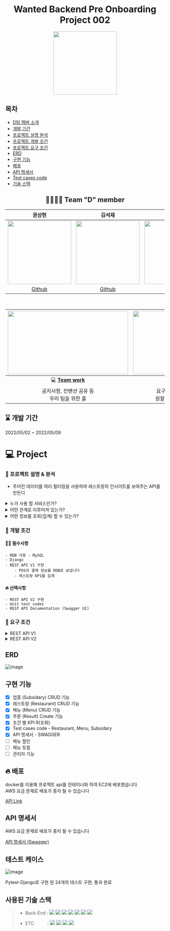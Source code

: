 

<div align="center">

  # Wanted Backend Pre Onboarding Project 002 
 

  <img height="200" width="200" src="https://user-images.githubusercontent.com/86823305/167047517-d0abb0fb-654c-4064-87e5-1f9016752fd0.png">

   
  

</div>

## 목차
- [D팀 멤버 소개](#-team-d-member)  
- [개발 기간](#--개발-기간--)  
- [프로젝트 설명 분석](#-프로젝트-설명--분석)
- [프로젝트 개발 조건](#-개발-조건)  
- [프로젝트 요구 조건](#-요구-조건)  
- [ERD](#erd)  
- [구현 기능](#구현-기능)  
- [배포](#-배포)
- [API 명세서](#api-명세서)  
- [Test cases code](#테스트-케이스)  
- [기술 스택](#사용된-기술-스택)  


<div align="center">  

## 👨‍👨‍👦‍👦 Team "D" member  
  
  |권상현|김석재|류성훈|정미정|  
  |:------:|:------:|:------:|:------:|  
  |<img src="https://avatars.githubusercontent.com/u/39396492?v=4" width="200"/> | <img src="https://avatars.githubusercontent.com/u/86823305?v=4" width="200"/> | <img src="https://avatars.githubusercontent.com/u/72593394?v=4" width="200"/> |<img src="https://avatars.githubusercontent.com/u/86827063?v=4" width="200"/> |      
  |[Github](https://github.com/gshduet)|[Github](https://github.com/Cloudblack)|[Github](https://github.com/rsh1994)|[Github](https://github.com/nxxxtyetdecided)|  
  
  <br>


  
|<img height="200" width="380" src="https://retaintechnologies.com/wp-content/uploads/2020/04/Project-Management-Mantenimiento-1.jpg">|<img height="200" width="330" src="https://encrypted-tbn0.gstatic.com/images?q=tbn:ANd9GcTGElLjafMUhHglmqwh9lRh_sVzOCQyBiPNfQ&usqp=CAU">|
|:------:|:------:|
|💻 [**Team work**](https://mature-citron-a04.notion.site/Wanted_Pre_Onboarding-6af013e2bb3b43739cebc641de4ff558)  | 📒 [**Project page**](https://mature-citron-a04.notion.site/2-b8c6440fee49445ca63ce4d73d8b19e7)|
|공지사항, 컨벤션 공유 등<br> 우리 팀을 위한 룰 |요구사항 분석, 정보 공유 및<br> 원할한 프로젝트를 위해 사용|

  </div> 

  <h2> ⌛ 개발 기간  </h2> 
  2022/05/02  ~ 2022/05/09 

  
# 💻 Project
  ### 💭 프로젝트 설명 & 분석
  - 주어진 데이터를 여러 필터링을 사용하여 레스토랑의 인사이트를 보여주는 API를 만든다

  
<details>
  <summary>누가 사용 할 서비스인가?</summary>
<div markdown="1">

- 크게 세가지 권한 단위로 구분 할 수 있다

  - 서비스 전체를 관리, 프랜차이즈들을 관리하고 정보를 조회 하는 **`API 서비스 관리자`** 
      - 서비스 관리자는 고객은 아니지만 관리를 위해 서비스를 사용하게 될 것이다
  - 해당 프랜차이즈의 음식점과 메뉴(menu)를 관리하고 정보를 조회하는 **`프랜차이즈 관리자`**
      - 지점들의 정보를 분석해 프랜차이즈가 이윤을 추구 하는 전략, 방침을 제시할 수 있다
  - 해당 음식점의 정보를 조회하는 **`음식점 점주`**  
      - 해당 지점의 상권 특성을 분석해 같은 프랜차이즈 내에서도 차별화를 둘 수 있다

</div>
</details>

<details>
  <summary>어떤 관계로 이루어져 있는가?</summary>
<div markdown="1">
         
 [참고: ERD](#erd) 

  -  **`프랜차이즈(Subsidary)`** 는 **`id와 이름으로 구분`** 되며 **`음식 지점`** 들을 가지고있고 그 지점에서 판매하는 **`메뉴`** 를 가지고있다. 나중에는 지점별로 특성에 맞게 변형 될 수 있겠지만 메뉴의 기본 틀은 프랜차이즈를 따라간다  

  - **`음식점(Restaurant)`** 의 **이름(Name)은 프랜차이즈와 주소(Ward) (예시: 버거킹, 서초구 신림동)로** 이루어져있으며 같은 주소에 같은 프랜차이즈가 있을 경우를 대비해 **`호점(Store)`** 이라는 숫자로 구분 할 수 있다
  - **`메뉴(Menu)`** 는 **소속된 프랜차이즈 , 이름 과 가격** 으로 이루어져있다 
  - 음식점에서 나오는 **`결과(Result)`** 는 **한 테이블의 주문 정보** 라고 볼 수 있다 **음식점 , 프랜차이즈 , 결제수단(Payment) , 인원수(number_of_party) , 총금액(total_payment)** 로 이루어져있다.
  - 결과만 봐서는 총 금액은 알 수 있지만 어떤 메뉴를 주문했는지 알 수 가 없어 **결과와 메뉴를 Many to many** 로 연결해주는 **`메뉴결과(ResultMenu)` 는 주문** 이라고 볼 수 있다.   
 - **`메뉴결과(ResultMenu)`** 는 **어떤 메뉴인지 , 어느 테이블(결과) 인지 양(quantity)** 은 얼마나 되는지 표시 할 수 있다.  
 **`할인(discount_rate)` 을 주문에서** 적용 할 수 있게 해 같은 메뉴 몇개 이상시 할인 혹은 직원 할인, 프랜차이즈 프로모션 , 지점에 맞춘 특별 할인등에 유연하게 적용 할 수있다.

</div>
</details>

<details>
  <summary>어떤 정보를 조회(집계) 할 수 있는가?</summary>
<div markdown="1">

- 먼저 필수로 `기간` 과 `시간단위(time_window)` 이 필요하다 그리고 크게 세가지를 기준으로 집계를 할 수 있다.
  - `금액 범위`
  - `결제 수단`
  - `인원 수 `
 
</div>
</details>

   
  ### 🚥 개발 조건 
  
  #### 🙆‍♂️ 필수사항  
    - RDB 사용 - MySQL  
    - Django  
    - REST API V1 구현  
        - POS의 결제 정보를 RDB로 보냅니다  
        - 레스토랑 KPI를 집계  
  #### 🔥 선택사항
    - REST API V2 구현  
    - Unit test codes  
    - REST API Documentation (Swagger UI)  

### 💫 요구 조건

<details>
  <summary>REST API V1</summary>
<div markdown="1">
  
  - 필수  
  
    - 생성  
  
        | 레스토랑 정보 | Restaurant |
        | --- | --- |
        | 주문총계 (총 결제금액, 인원수 등) | Result |
        | 주문결과 (주문 내역) | ResultMenu |
        | 업종 정보 | Subsidary |  
  
        -  POS의 결제 정보를 RDB로 보냅니다
            - 어떤 method를 사용할 것인가?
            - 업로드 해야하는 데이터
                
                → number of a party (인원 수)
                
                → how much they pay (결제 금액)
                
                → restaurant id (레스토랑 id → RDS에서 자동적으로 만들어지는 id)
                
                → timestamp
                
    -  조회
        - 레스토랑별 KPI
            
            관리자는 다양한 필터를 이용해 집계를 확인할 수 있습니다.
            
            -  집계 기능
                - 시간단위
                    
                    → e.g. HOUR, DAY, WEEK, MONTH, YEAR
                    
            -  필터 기능
                - input
                    - 기간 별 (must)
                        
                        → e.g. Start: 2022-04-14 00:01:31 in KT / End: 2022-04-16 00:12:34 in KT
                        
                    - 금액 별 (optional)
                        
                        → e.g., from 20000 won to 100000 won
                        
                    - 인원 별 (optional)
                        
                        → e.g., from 2 to 2
                        
                    - 레스토랑 별 (optional)
                        
                        → e.g., 비비고 (1), 빕스버거 (2)
                        
                - output
                    - 레스토랑 별 매출
                        
                        **집계 예시**
                        
                        DAY time window, 
                        
                        From 2022-02-23 to 2022-02-25 and only for 비비고, 
                        
                        aggregated sales total (price) per restaurant  
                        ![image](https://user-images.githubusercontent.com/86823305/167057808-2e8f0f4d-e749-416b-9c3d-62e767c72cc3.png)

                        
                    - 가장 매출이 높은 시간
                        
                        → (기간 별) 매출 합 정렬
                        
                    - (선택)가장 많이 쓰인 결제수단
                        
                        → (기간 별) 결제수단 합 정렬
                        
                        ![image](https://user-images.githubusercontent.com/86823305/167057841-3dccde78-34ba-400d-8765-79e2ffd0e635.png)
                        
                    - (선택)주로 몇명의 고객이 같이 식사하는지
                        
                        → (기간 별) 그룹 수 평균 정렬
                        
                        ![image](https://user-images.githubusercontent.com/86823305/167057853-d74f8762-ce94-44aa-9823-1ea8c78f20ef.png)
                        
                - 필요한 파라미터
                    - 기간 : start_date , end_date
                    - 금액 : start_price, end_price
                    - 인원 : start_ , end_
                    - 레스토랑별 :
                    - 어떻게 정렬 할 것인지 : 합, 평균, 최대값 등
                
- 선택
    - REST API document - Swagger
    - Test cases code
</div>
</details>


<details>
  <summary>REST API V2</summary>
<div markdown="1">
  
- `생성`
    - 메뉴 생성                   Menu
- `조회`
    - 레스토랑 그룹별 매출액
        
        DAY time window, 
        
        From 2022-02-23 to 2022-02-25 and only for 비비고, 
        
        aggregated sales total (price) per restaurant
        
        ![image](https://user-images.githubusercontent.com/86823305/167057876-8a9d450a-0e17-4db0-bd88-6673bd4953d6.png)
        
    - 레스토랑 지역별 매출액
        
        BR company 상무 Emily는 2022년 3월 한달동안 관악구의 총 매출액을 보고 싶다.
        
    - 레스토랑 메뉴별 매출액
        - e.g : BR company 전무 Amy는 2022년 2월에 빕스버거에서 버거와
        불고기버거의 매출액을 비교하고 싶다.
  
            ![image](https://user-images.githubusercontent.com/86823305/167057887-57fdf75a-3a6b-49a4-9c69-add9cc82a8f5.png)

            
- `(선택) 수정`
    - 가게정보 Restaurant
    - 메뉴         Menu
    - 업종 정보 Subsidary
- `(선택) 삭제`
    - 가게 정보 Restaurant
    - 업종 정보 Subsidary
    - 메뉴         Menu
    - 결과         Result
    - 주문 취소 ResultMenu
- D 팀 추가 option
    - 메뉴 할인
    - 메뉴 토핑 (or 곱빼기)
    - 관리자 테이블 ( 인증 )
        - Restaurant 테이블을 하나의 객체(점주)로 지정해도 무방할 듯.
        - ID, Password, 점주 이름 컬럼만 추가
  </div>
</details>
  
  ## ERD
  
  ![image](https://user-images.githubusercontent.com/86823305/167058689-7a9ccdca-dd6f-462b-b4e3-0e569dce7b27.png)  
  
  
  ## 구현 기능

  - [x] 업종 (Subsidary) CRUD 기능
  - [x] 레스토랑 (Restaurant) CRUD 기능
  - [x] 메뉴 (Menu) CRUD 기능
  - [x] 주문 (Result) Create 기능
  - [x] 조건 별 KPI R(조회)
  - [x] Test cases code - Restaurant, Menu, Subsidary
  - [x] API 명세서 - SWAGGER
  - [ ] 메뉴 할인 
  - [ ] 메뉴 토핑
  - [ ] 관리자 기능
  
  ## 🔥 배포

  docker를 이용해 프로젝트 api를 컨테이너화 하여 EC2에 배포했습니다  
  AWS 요금 문제로 배포가 중지 될 수 있습니다

  [API Link](http://3.85.86.218/restaurants/)

  ## API 명세서  
  
  AWS 요금 문제로 배포가 중지 될 수 있습니다  
  
  [API 명세서 (Swagger)](https://app.swaggerhub.com/apis-docs/nxxxtyetdecided8/Bear_Robotics_D/1.0.0/)
  ## 테스트 케이스
  
  ![image](https://user-images.githubusercontent.com/86823305/167321623-2acd83e1-a08f-4b2b-946c-104a3d20b424.png)
  
  Pytest-Django로 구현 된 24개의 테스트 구현, 통과 완료
  
  ## 사용된 기술 스택
  
> - Back-End :  <img src="https://img.shields.io/badge/Python 3.10-3776AB?style=flat&logo=Python&logoColor=white"/>&nbsp;<img src="https://img.shields.io/badge/Django 4.0.4-092E20?style=flat&logo=Django&logoColor=white"/>&nbsp;<img src="https://img.shields.io/badge/Django-DRF 3.13.1-009287?style=flat&logo=Django&logoColor=white"/>&nbsp;<img src="https://img.shields.io/badge/Mysql 8.0.28 -1b9e41?style=flat&logo=Mysql&logoColor=white"/>&nbsp;<img src="https://img.shields.io/badge/Docker 20.10.14-2496ED?style=flat&logo=docker&logoColor=white"/>&nbsp;<img src="https://img.shields.io/badge/Gunicorn 20.1.0-499848?style=flat&logo=gunicorn&logoColor=white"/>&nbsp;<img src="https://img.shields.io/badge/NGINX 1.21.6-0ECAD4?style=flat&logo=NGINX&logoColor=white"/>
> 
> - ETC　　　:  <img src="https://img.shields.io/badge/Git-F05032?style=flat-badge&logo=Git&logoColor=white"/>&nbsp;<img src="https://img.shields.io/badge/Github-181717?style=flat-badge&logo=Github&logoColor=white"/>&nbsp;<img src="https://img.shields.io/badge/Swagger-FF6C37?style=flat-badge&logo=Swagger&logoColor=white"/>&nbsp;<img src="https://img.shields.io/badge/AWS EC2-FF9900?style=flat-badge&logo=Amazon AWS&logoColor=white"/>
  
  
  ## 



